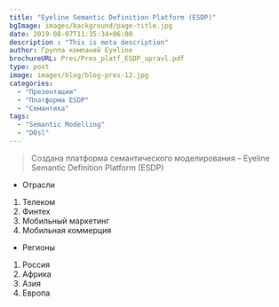 ```yaml
---
title: "Eyeline Semantic Definition Platform (ESDP)"
bgImage: images/background/page-title.jpg
date: 2019-08-07T11:35:34+06:00
description : "This is meta description"
author: Группа компаний	Eyeline
brochureURL: Pres/Pres_platf_ESDP_upravl.pdf
type: post
image: images/blog/blog-pres-12.jpg
categories: 
  - "Презентации"
  - "Платформа ESDP"
  - "Семантика"
tags:
  - "Semantic Modelling"
  - "D0sl"
---
```


>Создана платформа семантического моделирования –  Eyeline Semantic Definition Platform (ESDP) 

- Отрасли

1. Телеком 
2. Финтех 
3. Мобильный маркетинг 
4. Мобильная коммерция

- Регионы

1. Россия 
2. Африка 
3. Азия 
4. Европа 